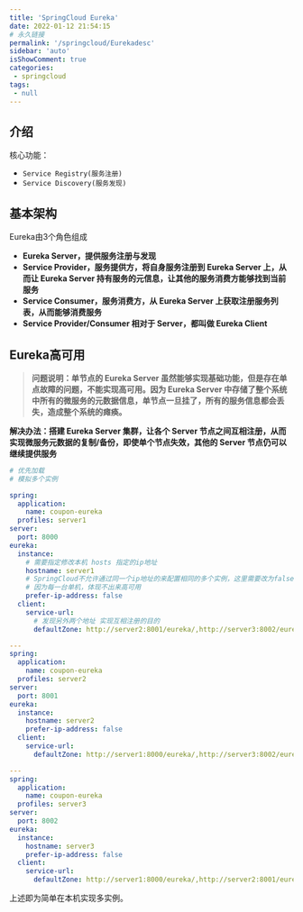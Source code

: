 ```yaml
---
title: 'SpringCloud Eureka'
date: 2022-01-12 21:54:15
# 永久链接
permalink: '/springcloud/Eurekadesc'
sidebar: 'auto'
isShowComment: true
categories:
 - springcloud
tags:
 - null
---
```




## 介绍

核心功能：

-   `Service Registry(服务注册)`
-   `Service Discovery(服务发现)`



## 基本架构

Eureka由3个角色组成

-   **Eureka Server，提供服务注册与发现**
-   **Service Provider，服务提供方，将自身服务注册到 Eureka Server 上，从而让 Eureka Server 持有服务的元信息，让其他的服务消费方能够找到当前服务**
-   **Service Consumer，服务消费方，从 Eureka Server 上获取注册服务列表，从而能够消费服务**
-   **Service Provider/Consumer 相对于 Server，都叫做 Eureka Client**



## Eureka高可用

>**问题说明：单节点的 Eureka Server 虽然能够实现基础功能，但是存在单点故障的问题，不能实现高可用。因为 Eureka Server 中存储了整个系统中所有的微服务的元数据信息，单节点一旦挂了，所有的服务信息都会丢失，造成整个系统的瘫痪。**

**解决办法：搭建 Eureka Server 集群，让各个 Server 节点之间互相注册，从而实现微服务元数据的复制/备份，即使单个节点失效，其他的 Server 节点仍可以继续提供服务**

```yaml
# 优先加载
# 模拟多个实例

spring:
  application:
    name: coupon-eureka
  profiles: server1
server:
  port: 8000
eureka:
  instance:
    # 需要指定修改本机 hosts 指定的ip地址
    hostname: server1
    # SpringCloud不允许通过同一个ip地址的来配置相同的多个实例，这里需要改为false
    # 因为每一台单机，体现不出来高可用
    prefer-ip-address: false
  client:
    service-url:
      # 发现另外两个地址 实现互相注册的目的
      defaultZone: http://server2:8001/eureka/,http://server3:8002/eureka/

---
spring:
  application:
    name: coupon-eureka
  profiles: server2
server:
  port: 8001
eureka:
  instance:
    hostname: server2
    prefer-ip-address: false
  client:
    service-url:
      defaultZone: http://server1:8000/eureka/,http://server3:8002/eureka/

---
spring:
  application:
    name: coupon-eureka
  profiles: server3
server:
  port: 8002
eureka:
  instance:
    hostname: server3
    prefer-ip-address: false
  client:
    service-url:
      defaultZone: http://server1:8000/eureka/,http://server2:8001/eureka/
```

上述即为简单在本机实现多实例。